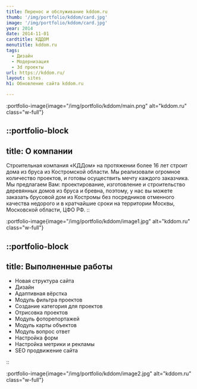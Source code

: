 ```yaml
---
title: Перенос и обслуживание kddom.ru
thumb: '/img/portfolio/kddom/card.jpg'
image: '/img/portfolio/kddom/card.jpg'
year: 2014
date: 2014-11-01
cardtitle: КДДОМ
menutitle: kddom.ru
tags:
  - Дизайн
  - Модернизация
  - 3d проекты
url: https://kddom.ru/
layout: sites
h1: Обновление сайта kddom.ru

---
```



:portfolio-image{image="/img/portfolio/kddom/main.png" alt="kddom.ru" class="w-full"}

::portfolio-block
---
title: О компании
---
Строительная компания «КДДом» на протяжении более 16 лет строит дома из бруса из Костромской области. Мы реализовали
огромное количество проектов, и готовы осуществить мечту каждого заказчика. Мы предлагаем Вам: проектирование,
изготовление и строительство деревянных домов из бруса и бревна, поэтому, у нас вы можете заказать брусовой дом из
Костромы без посредников отменного качества недорого и в кратчайшие сроки на территории Москвы, Московской области, ЦФО
РФ.
::

:portfolio-image{image="/img/portfolio/kddom/image1.jpg" alt="kddom.ru" class="w-full"}

::portfolio-block
---
title: Выполненные работы
---

- Новая структура сайта
- Дизайн
- Адаптивная вёрстка
- Модуль фильтра проектов
- Создание категория для проектов
- Отрисовка проектов
- Модуль фоторепортажей
- Модуль карты объектов
- Модуль вопрос ответ
- Настройка форм
- Настройка метрики и рекламы
- SEO продвижение сайта

::

:portfolio-image{image="/img/portfolio/kddom/image2.jpg" alt="kddom.ru" class="w-full"}
